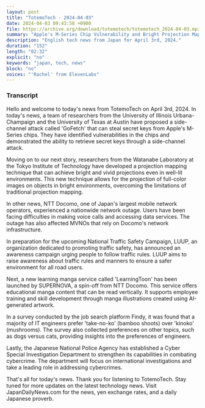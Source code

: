 ```yaml
---
layout: post
title: "TotemoTech - 2024-04-03"
date: 2024-04-03 09:43:58 +0900
file: https://archive.org/download/totemotech/totemotech_2024-04-03.mp3
summary: "Apple's M-Series Chip Vulnerability and Bright Projection Mapping, & more…"
description: "English tech news from Japan for April 3rd, 2024."
duration: "152"
length: "02:32"
explicit: "no"
keywords: "japan, tech, news"
block: "no"
voices: "'Rachel' from ElevenLabs"
---
```


### Transcript

Hello and welcome to today's news from TotemoTech on April 3rd, 2024. In today's news, a team of researchers from the University of Illinois Urbana-Champaign and the University of Texas at Austin have proposed a side-channel attack called 'GoFetch' that can steal secret keys from Apple's M-Series chips. They have identified vulnerabilities in the chips and demonstrated the ability to retrieve secret keys through a side-channel attack.

Moving on to our next story, researchers from the Watanabe Laboratory at the Tokyo Institute of Technology have developed a projection mapping technique that can achieve bright and vivid projections even in well-lit environments. This new technique allows for the projection of full-color images on objects in bright environments, overcoming the limitations of traditional projection mapping.

In other news, NTT Docomo, one of Japan's largest mobile network operators, experienced a nationwide network outage. Users have been facing difficulties in making voice calls and accessing data services. The outage has also affected MVNOs that rely on Docomo's network infrastructure.

In preparation for the upcoming National Traffic Safety Campaign, LUUP, an organization dedicated to promoting traffic safety, has announced an awareness campaign urging people to follow traffic rules. LUUP aims to raise awareness about traffic rules and manners to ensure a safer environment for all road users.

Next, a new learning manga service called 'LearningToon' has been launched by SUPERNOVA, a spin-off from NTT Docomo. This service offers educational manga content that can be read vertically. It supports employee training and skill development through manga illustrations created using AI-generated artwork.

In a survey conducted by the job search platform Findy, it was found that a majority of IT engineers prefer 'take-no-ko' (bamboo shoots) over 'kinoko' (mushrooms). The survey also collected preferences on other topics, such as dogs versus cats, providing insights into the preferences of engineers.

Lastly, the Japanese National Police Agency has established a Cyber Special Investigation Department to strengthen its capabilities in combating cybercrime. The department will focus on international investigations and take a leading role in addressing cybercrimes.

That's all for today's news. Thank you for listening to TotemoTech. Stay tuned for more updates on the latest technology news.   Visit JapanDailyNews.com for the news, yen exchange rates, and a daily Japanese proverb.
